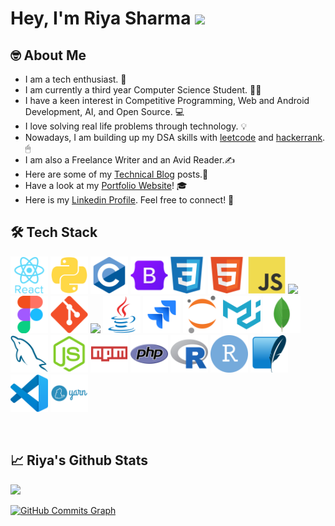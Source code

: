 <h1>Hey, I'm Riya Sharma <img src="https://raw.githubusercontent.com/MartinHeinz/MartinHeinz/master/wave.gif" width="30px"> </h1>

<h2>🤓 About Me</h2>

- I am a tech enthusiast. 🤠
- I am currently a third year Computer Science Student. 👨‍🎓
- I have a keen interest in Competitive Programming, Web and Android Development, AI, and Open Source. 💻
- I love solving real life problems through technology. 💡
- Nowadays, I am building up my DSA skills with [leetcode](https://leetcode.com/riyasharma24/) and [hackerrank](https://www.hackerrank.com/theriyasharma24?hr_r=1).🖱
- I am also a Freelance Writer and an Avid Reader.✍
- Here are some of my [Technical Blog](https://medium.com/@theriyasharma24) posts.📜
- Have a look at my [Portfolio Website](https://63b9a50260c301420735ceb3--cheerful-druid-cb1765.netlify.app/#/)! 🎓
- Here is my [Linkedin Profile](https://www.linkedin.com/in/riya-sharma-19500a182/). Feel free to connect! 👀

<h2>🛠 Tech Stack</h2>

<img src="https://github.com/devicons/devicon/blob/master/icons/react/react-original-wordmark.svg" width=60> <img src="https://github.com/devicons/devicon/blob/master/icons/python/python-plain.svg" width=60> <img src="https://github.com/devicons/devicon/blob/master/icons/c/c-original.svg" width=60> <img src="https://github.com/devicons/devicon/blob/master/icons/bootstrap/bootstrap-original.svg" width=60><img src="https://github.com/devicons/devicon/blob/master/icons/css3/css3-original.svg" width=60> <img src="https://github.com/devicons/devicon/blob/master/icons/html5/html5-original.svg" width=60> <img src="https://github.com/devicons/devicon/blob/master/icons/javascript/javascript-original.svg" width=60> <img src="https://cdn.iconscout.com/icon/free/png-64/django-1-282754.png" width=60 color="white"> <img src="https://github.com/devicons/devicon/blob/master/icons/figma/figma-original.svg" width=60> <img src="https://github.com/devicons/devicon/blob/master/icons/git/git-original.svg" width=60> <img src="https://cdn-icons-png.flaticon.com/128/270/270798.png" width=60> <img src="https://github.com/devicons/devicon/blob/master/icons/java/java-original.svg" width=60> <img src="https://github.com/devicons/devicon/blob/master/icons/jira/jira-original.svg" width=60> <img src="https://github.com/devicons/devicon/blob/master/icons/jupyter/jupyter-original.svg" width=60> <img src="https://github.com/devicons/devicon/blob/master/icons/materialui/materialui-plain.svg" width=60> <img src="https://github.com/devicons/devicon/blob/master/icons/mongodb/mongodb-original.svg" width=60> <img src="https://github.com/devicons/devicon/blob/master/icons/mysql/mysql-original.svg" width=60> <img src="https://github.com/devicons/devicon/blob/master/icons/nodejs/nodejs-original.svg" width=60> <img src="https://github.com/devicons/devicon/blob/master/icons/npm/npm-original-wordmark.svg" width=60> <img src="https://github.com/devicons/devicon/blob/master/icons/php/php-original.svg" width=60> <img src="https://github.com/devicons/devicon/blob/master/icons/r/r-original.svg" width=60> <img src="https://github.com/devicons/devicon/blob/master/icons/rstudio/rstudio-original.svg" width=60> <img src="https://github.com/devicons/devicon/blob/master/icons/sqlite/sqlite-original.svg" width=60> <img src="https://github.com/devicons/devicon/blob/master/icons/vscode/vscode-original.svg" width=60> <img src="https://github.com/devicons/devicon/blob/master/icons/yarn/yarn-original-wordmark.svg" width=60> 

<img src="https://komarev.com/ghpvc/?username=theriyasharma24&style=flat-square&color=blue" alt=""/>



<h2>📈 Riya's Github Stats</h2>

<a href="http://www.github.com/theriyasharma24"><img src="https://github-readme-streak-stats.herokuapp.com/?user=theriyasharma24&stroke=ffffff&background=171717&ring=0891b2&fire=0891b2&currStreakNum=ffffff&currStreakLabel=0891b2&sideNums=ffffff&sideLabels=ffffff&dates=ffffff&hide_border=true" /></a>

<a href="http://www.github.com/theriyasharma24"><img src="https://activity-graph.herokuapp.com/graph?username=theriyasharma24&bg_color=171717&color=ffffff&line=0891b2&point=ffffff&area_color=171717&area=true&hide_border=true&custom_title=GitHub%20Commits%20Graph" alt="GitHub Commits Graph" /></a>







